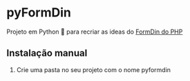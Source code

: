 # pyFormDin 

Projeto em Python 🐍 para recriar as ideas do [FormDin do PHP](https://github.com/bjverde/formDin5)

## Instalação manual
1. Crie uma pasta no seu projeto com o nome pyformdin
